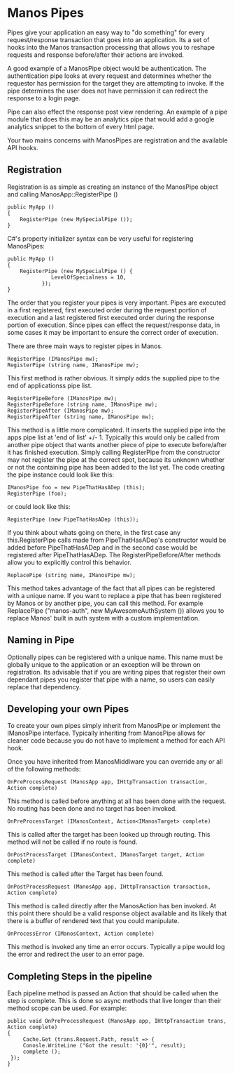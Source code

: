 Manos Pipes
===========

Pipes give your application an easy way to "do something" for every request/response transaction that goes into an application. Its a set of hooks into the Manos transaction processing that allows you to reshape requests and response before/after their actions are invoked.

A good example of a ManosPipe object would be authentication.  The authentication pipe looks at every request and determines whether the requestor has permission for the target they are attempting to invoke. If the pipe determines the user does not have permission it can redirect the response to a login page.

Pipe can also effect the response post view rendering. An example of a pipe module that does this may be an analytics pipe that would add a google analytics snippet to the bottom of every html page.

Your two mains concerns with ManosPipes are registration and the available API hooks.


Registration
------------

Registration is as simple as creating an instance of the ManosPipe object and calling ManosApp::RegisterPipe ()

    public MyApp ()
    {
        RegisterPipe (new MySpecialPipe ());
    }

C#'s property initializer syntax can be very useful for registering ManosPipes:

    public MyApp ()
    {
        RegisterPipe (new MySpecialPipe () {
				  LevelOfSpecialness = 10,
			   });
    }


The order that you register your pipes is very important.  Pipes are executed in a first registered, first executed order during the request portion of execution and a last registered first executed order during the response portion of execution.  Since pipes can effect the request/response data, in some cases it may be important to ensure the correct order of execution.

There are three main ways to register pipes in Manos.


    RegisterPipe (IManosPipe mw);
    RegisterPipe (string name, IManosPipe mw);

This first method is rather obvious. It simply adds the supplied pipe to the end of applicationss pipe list.

    RegisterPipeBefore (IManosPipe mw);
    RegisterPipeBefore (string name, IManosPipe mw);
    RegisterPipeAfter (IManosPipe mw);
    RegisterPipeAfter (string name, IManosPipe mw);

This method is a little more complicated. It inserts the supplied pipe into the apps pipe list at 'end of list' +/- 1. Typically this would only be called from another pipe object that wants another piece of pipe to execute before/after it has finished execution. Simply calling RegisterPipe from the constructor may not register the pipe at the correct spot, because its unknown whether or not the containing pipe has been added to the list yet. The code creating the pipe instance could look like this:

    IManosPipe foo = new PipeThatHasADep (this);
    RegisterPipe (foo);

or could look like this:

    RegisterPipe (new PipeThatHasADep (this));

If you think about whats going on there, in the first case any this.RegisterPipe calls made from PipeThatHasADep's constructor would be added before PipeThatHasADep and in the second case would be registered after PipeThatHasADep. The RegisterPipeBefore/After methods allow you to explicitly control this behavior.
    


    ReplacePipe (string name, IManosPipe mw);

This method takes advantage of the fact that all pipes can be registered with a unique name. If you want to replace a pipe that has been registered by Manos or by another pipe, you can call this method. For example ReplacePipe ("manos-auth", new MyAwesomeAuthSystem ()) allows you to replace Manos' built in auth system with a custom implementation.


Naming in Pipe
--------------

Optionally pipes can be registered with a unique name.  This name must be globally unique to the application or an exception will be thrown on registration. Its advisable that if you are writing pipes that register their own dependant pipes you register that pipe with a name, so users can easily replace that dependency.


Developing your own Pipes
--------------------------

To create your own pipes simply inherit from ManosPipe or implement the IManosPipe interface.  Typically inheriting from ManosPipe allows for cleaner code because you do not have to implement a method for each API hook.

Once you have inherited from ManosMiddlware you can override any or all of the following methods:

    OnPreProcessRequest (ManosApp app, IHttpTransaction transaction, Action complete)

This method is called before anything at all has been done with the request. No routing has been done and no target has been invoked.

    OnPreProcessTarget (IManosContext, Action<IManosTarget> complete)

This is called after the target has been looked up through routing. This method will not be called if no route is found.

    OnPostProcessTarget (IManosContext, IManosTarget target, Action complete)

This method is called after the Target has been found.

    OnPostProcessRequest (ManosApp app, IHttpTransaction transaction, Action complete)

This method is called directly after the ManosAction has ben invoked. At this point there should be a valid response object available and its likely that there is a buffer of rendered text that you could manipulate.

    OnProcessError (IManosContext, Action complete)

This method is invoked any time an error occurs. Typically a pipe would log the error and redirect the user to an error page.


Completing Steps in the pipeline
---------------------------------

Each pipeline method is passed an Action that should be called when the step is complete.  This is done so async methods that live longer than their method scope can be used. For example:

    public void OnPreProcessRequest (ManosApp app, IHttpTransaction trans, Action complete)
    {
         Cache.Get (trans.Request.Path, result => {
	     Conosle.WriteLine ("Got the result: '{0}'", result);
	     complete ();
   	 });
    }

